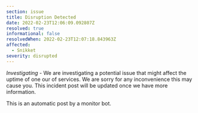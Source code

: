 ```yaml
---
section: issue
title: Disruption Detected
date: 2022-02-23T12:06:09.092807Z
resolved: true
informational: false
resolvedWhen: 2022-02-23T12:07:18.843963Z
affected:
  - Snikket
severity: disrupted
---
```

*Investigating* - We are investigating a potential issue that might affect the uptime of one our of services. We are sorry for any inconvenience this may cause you. This incident post will be updated once we have more information.

This is an automatic post by a monitor bot.
        
